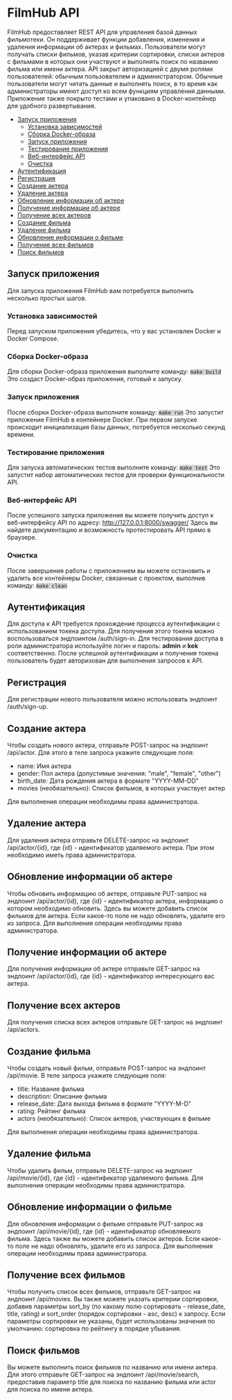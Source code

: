 # __FilmHub API__

FilmHub предоставляет REST API для управления базой данных фильмотеки. Он поддерживает функции добавления, изменения и удаления информации об актерах и фильмах. Пользователи могут получать списки фильмов, указав критерии сортировки, списки актеров с фильмами в которых они участвуют и выполнять поиск по названию фильма или имени актера. API закрыт авторизацией с двумя ролями пользователей: обычным пользователем и администратором. Обычные пользователи могут читать данные и выполнять поиск, в то время как администраторы имеют доступ ко всем функциям управления данными. Приложение также покрыто тестами и упаковано в Docker-контейнер для удобного развертывания.

* [Запуск приложения](#1-запуск-приложения)
    - [Установка зависимостей](#15-установка-зависимостей)
    - [Сборка Docker-образа](#16-сборка-docker-образа)
    - [Запуск приложения](#17-запуск-приложения)
    - [Тестирование приложения](#18-тестирование-приложения)
    - [Веб-интерфейс API](#20-веб-интерфейс-api)
    - [Очистка](#21-очистка)
* [Аутентификация](#3-аутентификация)
* [Регистрация](#4-регистрация)
* [Создание актера](#5-создание-актера)
* [Удаление актера](#6-удаление-актера)
* [Обновление информации об актере](#7-обновление-информации-об-актере)
* [Получение информации об актере](#8-получение-информации-об-актере)
* [Получение всех актеров](#9-получение-всех-актеров)
* [Создание фильма](#10-создание-фильма)
* [Удаление фильма](#11-удаление-фильма)
* [Обновление информации о фильме](#12-обновление-информации-о-фильме)
* [Получение всех фильмов](#13-получение-всех-фильмов)
* [Поиск фильмов](#14-поиск-фильмов)

<a id="1-запуск-приложения"></a>

## Запуск приложения

Для запуска приложения FilmHub вам потребуется выполнить несколько простых шагов.

<a id="15-установка-зависимостей"></a>

### Установка зависимостей

Перед запуском приложения убедитесь, что у вас установлен Docker и Docker Compose.

<a id="16-сборка-docker-образа"></a>

### Сборка Docker-образа

Для сборки Docker-образа приложения выполните команду: 
<code style="background-color: lightgrey;">make build</code> 
Это создаст Docker-образ приложения, готовый к запуску.

<a id="17-запуск-приложения"></a>

### Запуск приложения

После сборки Docker-образа выполните команду:
<code style="background-color: lightgrey;">make run</code>
Это запустит приложение FilmHub в контейнере Docker. При первом запуске происходит инициализация базы данных, потребуется несколько секунд времени.

<a id="18-тестирование-приложения"></a>

### Тестирование приложения

Для запуска автоматических тестов выполните команду:
<code style="background-color: lightgrey;">make test</code>
Это запустит набор автоматических тестов для проверки функциональности API.

<a id="20-веб-интерфейс-api"></a>

### Веб-интерфейс API

После успешного запуска приложения вы можете получить доступ к веб-интерфейсу API по адресу:
http://127.0.0.1:8000/swagger/
Здесь вы найдете документацию и возможность протестировать API прямо в браузере.

<a id="21-очистка"></a>

### Очистка

После завершения работы с приложением вы можете остановить и удалить все контейнеры Docker, связанные с проектом, выполнив команду:
<code style="background-color: lightgrey;">make clean</code>

<a id="3-аутентификация"></a>

## Аутентификация

Для доступа к API требуется прохождение процесса аутентификации с использованием токена доступа. Для получения этого токена можно воспользоваться эндпоинтом /auth/sign-in. Для тестирования доступа в роли администратора используйте логин и пароль: __admin__ и __kek__ соответственно. После успешной аутентификации и получения токена пользователь будет авторизован для выполнения запросов к API.

<a id="4-регистрация"></a>

## Регистрация

Для регистрации нового пользователя можно использовать эндпоинт /auth/sign-up. 

<a id="5-создание-актера"></a>

## Создание актера
 
Чтобы создать нового актера, отправьте POST-запрос на эндпоинт /api/actor. Для этого в теле запроса укажите следующие поля:

* name: Имя актера
* gender: Пол актера (допустимые значения: "male", "female", "other")
* birth_date: Дата рождения актера в формате "YYYY-MM-DD"
* movies (необязательно): Список фильмов, в которых участвует актер

Для выполнения операции необходимы права администратора.

<a id="6-удаление-актера"></a>

## Удаление актера

Для удаления актера отправьте DELETE-запрос на эндпоинт /api/actor/{id}, где {id} - идентификатор удаляемого актера. При этом необходимо иметь права администратора. 

<a id="7-обновление-информации-об-актере"></a>

## Обновление информации об актере

Чтобы обновить информацию об актере, отправьте PUT-запрос на эндпоинт /api/actor/{id}, где {id} - идентификатор актера, информацию о котором необходимо обновить. Здесь вы можете добавить список фильмов для актера. Если какое-то поле не надо обновлять, удалите его из запроса. Для выполнения операции необходимы права администратора.

<a id="8-получение-информации-об-актере"></a>

## Получение информации об актере

Для получения информации об актере отправьте GET-запрос на эндпоинт /api/actor/{id}, где {id} - идентификатор интересующего вас актера.

<a id="9-получение-всех-актеров"></a>

## Получение всех актеров

Для получения списка всех актеров отправьте GET-запрос на эндпоинт /api/actors.

<a id="10-создание-фильма"></a>

## Создание фильма

Чтобы создать новый фильм, отправьте POST-запрос на эндпоинт /api/movie. В теле запроса укажите следующие поля:

* title: Название фильма
* description: Описание фильма
* release_date: Дата выхода фильма в формате "YYYY-M-D"
* rating: Рейтинг фильма
* actors (необязательно): Список актеров, участвующих в фильме

Для выполнения операции необходимы права администратора.

<a id="11-удаление-фильма"></a>

## Удаление фильма

Чтобы удалить фильм, отправьте DELETE-запрос на эндпоинт /api/movie/{id}, где {id} - идентификатор удаляемого фильма. Для выполнения операции необходимы права администратора.

<a id="12-обновление-информации-о-фильме"></a>

## Обновление информации о фильме

Для обновления информации о фильме отправьте PUT-запрос на эндпоинт /api/movie/{id}, где {id} - идентификатор обновляемого фильма. Здесь также вы можете добавить список актеров. Если какое-то поле не надо обновлять, удалите его из запроса. Для выполнения операции необходимы права администратора.

<a id="13-получение-всех-фильмов"></a>

## Получение всех фильмов

Чтобы получить список всех фильмов, отправьте GET-запрос на эндпоинт /api/movies. Вы также можете указать критерии сортировки, добавив параметры sort_by (по какому полю сортировать - release_date, title, rating) и sort_order (порядок сортировки - asc, desc) к запросу. Если параметры сортировки не указаны, будет использованы значения по умолчанию: сортировка по рейтингу в порядке убывания.

<a id="14-поиск-фильмов"></a>

## Поиск фильмов

Вы можете выполнить поиск фильмов по названию или имени актера. Для этого отправьте GET-запрос на эндпоинт /api/movie/search, предоставив параметр title для поиска по названию фильма или actor для поиска по имени актера. 
